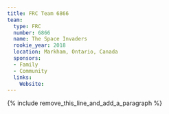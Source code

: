 ```yaml
---
title: FRC Team 6866
team:
  type: FRC
  number: 6866
  name: The Space Invaders
  rookie_year: 2018
  location: Markham, Ontario, Canada
  sponsors:
  - Family
  - Community
  links:
    Website:
---
```


{% include remove_this_line_and_add_a_paragraph %}